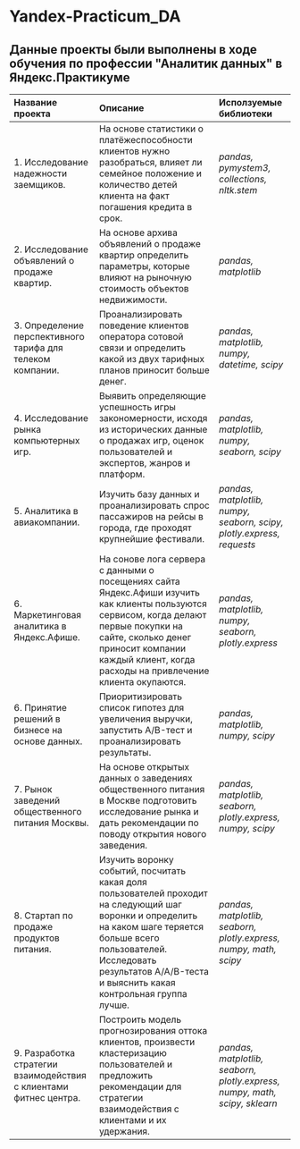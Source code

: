 # Yandex-Practicum_DA

## Данные проекты были выполнены в ходе обучения по профессии "Аналитик данных" в Яндекс.Практикуме

|Название проекта|Описание|Исползуемые библиотеки|
|:---|:---|:---|
|1. Исследование надежности заемщиков.|На основе статистики о платёжеспособности клиентов нужно разобраться, влияет ли семейное положение и количество детей клиента на факт погашения кредита в срок.|*pandas, pymystem3, collections, nltk.stem*|
|2. Исследование объявлений о продаже квартир.|На основе архива объявлений о продаже квартир определить параметры, которые влияют на рыночную стоимость объектов недвижимости.|*pandas, matplotlib*|
|3. Определение перспективного тарифа для телеком компании.|Проанализировать поведение клиентов оператора сотовой связи и определить какой из двух тарифных планов приносит больше денег.|*pandas, matplotlib, numpy, datetime, scipy*|
|4. Исследование рынка компьютерных игр.|Выявить определяющие успешность игры закономерности, исходя из исторических данные о продажах игр, оценок пользователей и экспертов, жанров и платформ.|*pandas, matplotlib, numpy, seaborn, scipy*|
|5. Аналитика в авиакомпании.|Изучить базу данных и проанализировать спрос пассажиров на рейсы в города, где проходят крупнейшие фестивали.|*pandas, matplotlib, numpy, seaborn, scipy, plotly.express, requests*|
|6. Маркетинговая аналитика в Яндекс.Афише.|На сонове лога сервера с данными о посещениях сайта Яндекс.Афиши изучить как клиенты пользуются сервисом, когда делают первые покупки на сайте, сколько денег приносит компании каждый клиент, когда расходы на привлечение клиента окупаются.|*pandas, matplotlib, numpy, seaborn, plotly.express*|
|6. Принятие решений в бизнесе на основе данных.|Приоритизировать список гипотез для увеличения выручки, запустить A/B-тест и проанализировать результаты.|*pandas, matplotlib, numpy, scipy*|
|7. Рынок заведений общественного питания Москвы.|На основе открытых данных о заведениях общественного питания в Москве подготовить исследование рынка и дать рекомендации по поводу открытия нового заведения.|*pandas, matplotlib, seaborn, plotly.express, numpy, scipy*|
|8. Cтартап по продаже продуктов питания.|Изучить воронку событий, посчитать какая доля пользователей проходит на следующий шаг воронки и определить на каком шаге теряется больше всего пользователей. Исследовать результатов A/A/B-теста и выяснить какая контрольная группа лучше.|*pandas, matplotlib, seaborn, plotly.express, numpy, math, scipy*|
|9. Разработка стратегии взаимодействия с клиентами фитнес центра.|Построить модель прогнозирования оттока клиентов, произвести кластеризацию пользователей и предложить рекомендации для стратегии взаимодействия с клиентами и их удержания.|*pandas, matplotlib, seaborn, plotly.express, numpy, math, scipy, sklearn*|
